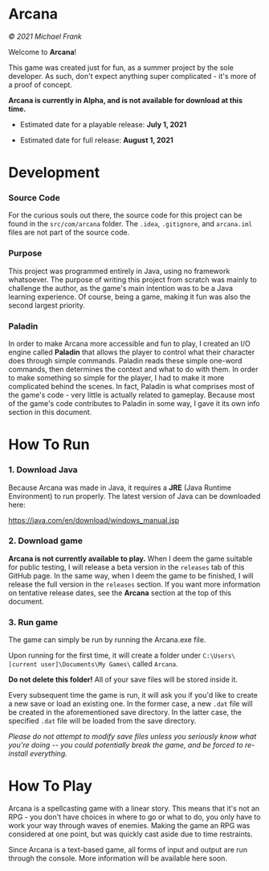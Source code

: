 # Arcana
_© 2021 Michael Frank_

Welcome to **Arcana**! 


This game was created just for fun, as a summer project by the sole developer. 
As such, don't expect anything super complicated - it's more of a proof of concept. 

**Arcana is currently in Alpha, and is not available for download at this time.**

- Estimated date for a playable release: **July 1, 2021**

- Estimated date for full release: **August 1, 2021**

# Development
### Source Code
For the curious souls out there, the source code for this project can be found in the `src/com/arcana` folder.
The `.idea`, `.gitignore`, and `arcana.iml` files are not part of the source code.

### Purpose
This project was programmed entirely in Java, using no framework whatsoever. 
The purpose of writing this project from scratch was mainly to challenge the author, 
as the game's main intention was to be a Java learning experience. 
Of course, being a game, making it fun was also the second largest priority.

### Paladin
In order to make Arcana more accessible and fun to play, I created an I/O engine called **Paladin** that allows the player to control what their character does through simple commands. Paladin reads these simple one-word commands, then determines the context and what to do with them. In order to make something so simple for the player, I had to make it more complicated behind the scenes. In fact, Paladin is what comprises most of the game's code - very little is actually related to gameplay. Because most of the game's code contributes to Paladin in some way, I gave it its own info section in this document. 


# How To Run
### 1. Download Java

Because Arcana was made in Java, it requires a **JRE** (Java Runtime Environment) 
to run properly. The latest version of Java can be downloaded here: 

https://java.com/en/download/windows_manual.jsp

### 2. Download game 
**Arcana is not currently available to play.** When I deem the game suitable for public testing, I will release a beta version in the `releases` tab of this GitHub page. In the same way, when I deem the game to be finished, I will release the full version in the `releases` section. If you want more information on tentative release dates, see the **Arcana** section at the top of this document.

### 3. Run game
The game can simply be run by running the Arcana.exe file. 

Upon running for the first time, it will create a folder under `C:\Users\[current user]\Documents\My Games\` called `Arcana`. 

**Do not delete this folder!**
All of your save files will be stored inside it.

Every subsequent time the game is run, it will ask you if you'd like to create a new save or load an existing one.
In the former case, a new `.dat` file will be created in the aforementioned save directory.
In the latter case, the specified `.dat` file will be loaded from the save directory.

_Please do not attempt to modify save files unless you seriously know what you're doing --
you could potentially break the game, and be forced to re-install everything._

# How To Play
Arcana is a spellcasting game with a linear story. This means that it's not an RPG - you don't
have choices in where to go or what to do, you only have to work your way through waves of enemies.
Making the game an RPG was considered at one point, but was quickly cast aside due to time restraints.

Since Arcana is a text-based game, all forms of input and output are run through the console.
More information will be available here soon.
